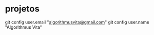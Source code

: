 # projetos
git config user.email "algorithmusvita@gmail.com"
git config user.name "Algorithmus Vita"
